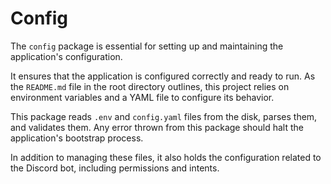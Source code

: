 # Config

The `config` package is essential for setting up and maintaining the application's configuration.

It ensures that the application is configured correctly and ready to run.
As the `README.md` file in the root directory outlines, this project relies on environment variables
and a YAML file to configure its behavior.

This package reads `.env` and `config.yaml` files from the disk, parses them, and validates them.
Any error thrown from this package should halt the application's bootstrap process.

In addition to managing these files, it also holds the configuration related to the Discord bot, including permissions and intents.
